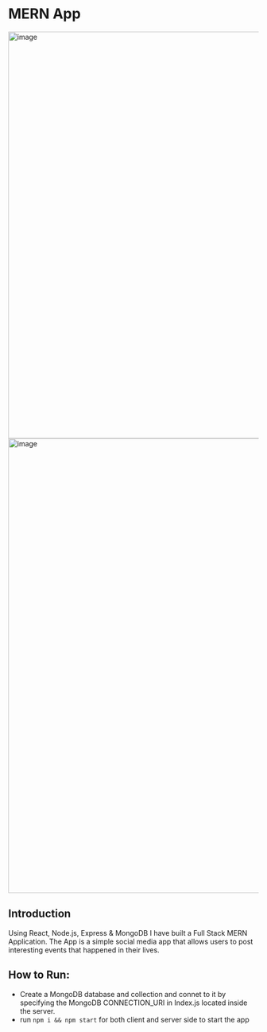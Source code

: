 # MERN App

<img width="818" alt="image" src="https://user-images.githubusercontent.com/68071562/149181787-a6749090-5352-484a-8cc8-858c83d1a021.png">

<img width="914" alt="image" src="https://user-images.githubusercontent.com/68071562/149181813-2e7e0d71-604e-42e7-9a65-dd9ea9d07d24.png">

## Introduction
Using React, Node.js, Express & MongoDB I have built a Full Stack MERN Application. The App is a simple social media app that allows users to post interesting events that happened in their lives.

## How to Run:
- Create a MongoDB database and collection and connet to it by specifying the MongoDB CONNECTION_URI in Index.js located inside the server. 
- run ```npm i && npm start``` for both client and server side to start the app
